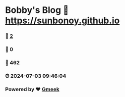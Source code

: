 # Bobby's Blog :link: https://sunbonoy.github.io 
### :page_facing_up: [2](https://sunbonoy.github.io/tag.html) 
### :speech_balloon: 0 
### :hibiscus: 462 
### :alarm_clock: 2024-07-03 09:46:04 
### Powered by :heart: [Gmeek](https://github.com/Meekdai/Gmeek)
